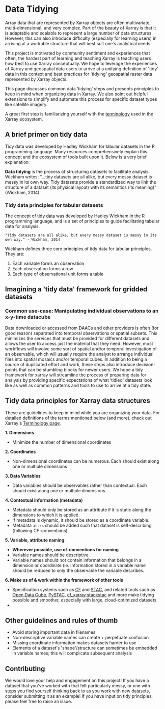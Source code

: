 # Data Tidying

Array data that are represented by Xarray objects are often multivariate, multi-dimensional, and very complex. Part of the beauty of Xarray is that it is adaptable and scalable to represent a large number of data structures. However, this can also introduce difficulty (especially for learning users) in arriving at a workable structure that will best suit one's analytical needs.

This project is motivated by community sentiment and experiences that often, the hardest part of learning and teaching Xarray is teaching users how best to use Xarray conceptually. We hope to leverage the experiences of Xarray and geospatial data users to arrive at a unifying definition of 'tidy' data in this context and best practices for 'tidying' geospatial raster data represented by Xarray objects.

This page discusses common data ‘tidying’ steps and presents principles to keep in mind when organizing data in Xarray. We also point out helpful extensions to simplify and automate this process for specific dataset types like satellite imagery.

A great first step is familiarizing yourself with the [terminology](https://docs.xarray.dev/en/stable/user-guide/terminology.html) used in the Xarray ecosystem.

## A brief primer on tidy data

Tidy data was developed by Hadley Wickham for tabular datasets in the R programming language. Many resources comprehensively explain this concept and the ecosystem of tools built upon it. Below is a very brief explanation:

**Data tidying** is the process of structuring datasets to facilitate analysis. Wickham writes: "...tidy datasets are all alike, but every messy dataset is messy in its own way. Tidy datasets provide a standardized way to link the structure of a dataset (its physical layout) with its semantics (its meaning)" (Wickham, 2014).

### Tidy data principles for tabular datasets

The concept of [tidy data](https://vita.had.co.nz/papers/tidy-data.pdf) was developed by Hadley Wickham in the R programming language, and is a set of principles to guide facilitating tabular data for analysis.

```
"Tidy datasets are all alike, but every messy dataset is messy in its own way." - Wickham, 2014
```

Wickham defines three core principles of tidy data for tabular principles. They are:

1. Each variable forms an observation
2. Each observation forms a row
3. Each type of observational unit forms a table

## Imagining a 'tidy data' framework for gridded datasets

### Common use-case: Manipulating individual observations to an x-y-time datacube

Data downloaded or accessed from DAACs and other providers is often (for good reason) separated into temporal observations or spatial subsets. This minimizes the services that must be provided for different datasets and allows the user to access just the material that they need. However, most workflows will involve some sort of spatial and/or temporal investigation of an observable, which will usually require the analyst to arrange individual files into spatial mosaics and/or temporal cubes. In addition to being a source of duplicated effort and work, these steps also introduce decision-points that can be stumbling blocks for newer users. We hope a tidy framework for xarray will streamline the process of preparing data for analysis by providing specific expectations of what 'tidied' datasets look like as well as common patterns and tools to use to arrive at a tidy state.

## Tidy data principles for Xarray data structures

These are guidelines to keep in mind while you are organizing your data. For detailed definitions of the terms mentioned below (and more), check out Xarray's [Terminology page](https://docs.xarray.dev/en/stable/user-guide/terminology.html).

**1. Dimensions**

- Minimize the number of dimensional coordinates

**2. Coordinates**

- Non-dimensional coordinates can be numerous. Each should exist along one or multiple dimensions

**3. Data Variables**

- Data variables should be observables rather than contextual. Each should exist along one or multiple dimensions.

**4. Contextual information (metadata)**

- Metadata should only be stored as an attribute if it is static along the dimensions to which it is applied.
- If metadata is dynamic, it should be stored as a coordinate variable.
- Metadata `attrs` should be added such that dataset is self-describing (following CF-conventions)

**5. Variable, attribute naming**

- **Wherever possible, use cf-conventions for naming**
- Variable names should be descriptive
- Variable names should not contain information that belongs in a dimension or coordinate (ie. information stored in a variable name should be reduced to only the observable the variable describes.

**6. Make us of & work within the framework of other tools**

- Specification systems such as [CF](https://cfconventions.org/) and [STAC](https://stacspec.org/en), and related tools such as [Open Data Cube](https://www.opendatacube.org/), [PySTAC](https://pystac.readthedocs.io/en/stable/), [cf_xarray](https://cf-xarray.readthedocs.io/en/latest/),[stackstac](https://stackstac.readthedocs.io/en/latest/) and more make tidying possible and smoother, especially with large, cloud-optimized datasets.
-

## Other guidelines and rules of thumb

- Avoid storing important data in filenames
- Non-descriptive variable names can create + perpetuate confusion
- Missing coordinate information makes datasets harder to use
- Elements of a dataset's 'shape'/structure can sometimes be embedded in variable names; this will complicate subsequent analysis

## Contributing

We would love your help and engagement on this project! If you have a dataset that you've worked with that felt particularly messy, or one with steps you find yourself thinking back to as you work with new datasets, consider submitting it as an example! If you have input on tidy principles, please feel free to raise an issue.
